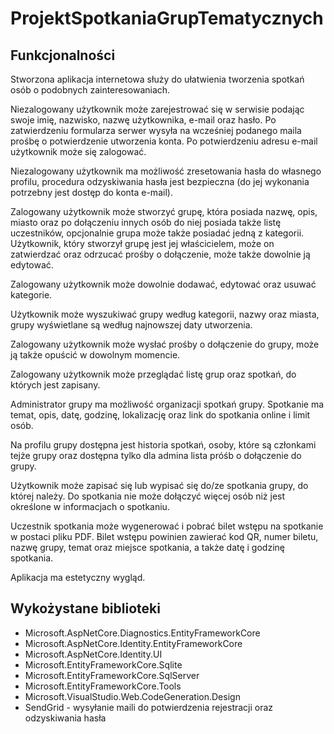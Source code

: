 # ProjektSpotkaniaGrupTematycznych
## Funkcjonalności
Stworzona aplikacja internetowa służy do ułatwienia tworzenia spotkań osób o podobnych zainteresowaniach.  

Niezalogowany użytkownik może zarejestrować się w serwisie podając swoje imię, nazwisko, nazwę użytkownika, e-mail oraz hasło. Po zatwierdzeniu formularza serwer wysyła na wcześniej podanego maila prośbę o potwierdzenie utworzenia konta. Po potwierdzeniu adresu e-mail użytkownik może się zalogować.  

Niezalogowany użytkownik ma możliwość zresetowania hasła do własnego profilu, procedura odzyskiwania hasła jest bezpieczna (do jej wykonania potrzebny jest dostęp do konta e-mail). 

 Zalogowany użytkownik może stworzyć grupę, która posiada nazwę, opis, miasto oraz po dołączeniu innych osób do niej posiada także listę uczestników, opcjonalnie grupa może także posiadać jedną z kategorii. Użytkownik, który stworzył grupę jest jej właścicielem, może on zatwierdzać oraz odrzucać prośby o dołączenie, może także dowolnie ją edytować.  

Zalogowany użytkownik może dowolnie dodawać, edytować oraz usuwać kategorie.  

Użytkownik może wyszukiwać grupy według kategorii, nazwy oraz miasta, grupy wyświetlane są według najnowszej daty utworzenia.  

Zalogowany użytkownik może wysłać prośby o dołączenie do grupy, może ją także opuścić w dowolnym momencie. 

Zalogowany użytkownik może przeglądać listę grup oraz spotkań, do których jest zapisany. 

Administrator grupy ma możliwość organizacji spotkań grupy. Spotkanie ma temat, opis, datę, godzinę, lokalizację oraz link do spotkania online i limit osób.  

Na profilu grupy dostępna jest historia spotkań, osoby, które są członkami tejże grupy oraz dostępna tylko dla admina lista próśb o dołączenie do grupy. 

Użytkownik może zapisać się lub wypisać się do/ze spotkania grupy, do której należy. Do spotkania nie może dołączyć więcej osób niż jest określone w informacjach o spotkaniu. 

Uczestnik spotkania może wygenerować i pobrać bilet wstępu na spotkanie w postaci pliku PDF. Bilet wstępu powinien zawierać kod QR, numer biletu, nazwę grupy, temat oraz miejsce spotkania, a także datę i godzinę spotkania. 

Aplikacja ma estetyczny wygląd. 

## Wykożystane biblioteki
- Microsoft.AspNetCore.Diagnostics.EntityFrameworkCore
- Microsoft.AspNetCore.Identity.EntityFrameworkCore
- Microsoft.AspNetCore.Identity.UI
- Microsoft.EntityFrameworkCore.Sqlite
- Microsoft.EntityFrameworkCore.SqlServer
- Microsoft.EntityFrameworkCore.Tools
- Microsoft.VisualStudio.Web.CodeGeneration.Design
- SendGrid - wysyłanie maili do potwierdzenia rejestracji oraz odzyskiwania hasła
